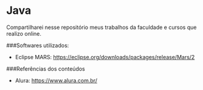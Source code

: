 # Java
Compartilharei nesse repositório meus trabalhos da faculdade e cursos que realizo online.

###Softwares utilizados:
 * Eclipse MARS: https://eclipse.org/downloads/packages/release/Mars/2
 
###Referências dos conteúdos
 * Alura: https://www.alura.com.br/
